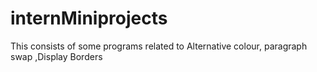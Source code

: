 # internMiniprojects
This consists of some programs related to Alternative colour, paragraph swap ,Display Borders
